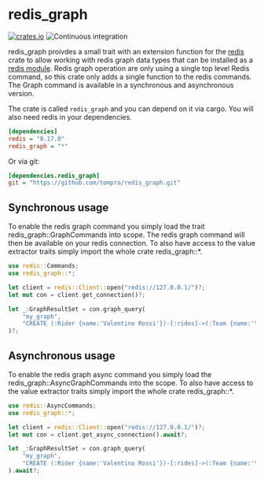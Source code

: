 # redis_graph

[![crates.io](https://img.shields.io/badge/crates.io-v0.1.0-orange)](https://crates.io/crates/redis_graph)
![Continuous integration](https://github.com/tompro/redis_graph/workflows/Continuous%20integration/badge.svg)

redis_graph proivdes a small trait with an extension function for the
[redis](https://docs.rs/redis/) crate to allow working with redis graph 
data types that can be installed as a [redis module](https://oss.redislabs.com/redisgraph). 
Redis graph operation are only using a single top level Redis command, so 
this crate only adds a single function to the redis commands.
The Graph command is available in a synchronous and asynchronous version.

The crate is called `redis_graph` and you can depend on it via cargo. You will
also need redis in your dependencies.

```ini
[dependencies]
redis = "0.17.0"
redis_graph = "*"
```

Or via git:

```ini
[dependencies.redis_graph]
git = "https://github.com/tompro/redis_graph.git"
```


## Synchronous usage

To enable the redis graph command you simply load the trait
redis_graph::GraphCommands into scope. The redis graph
command will then be available on your redis connection.
To also have access to the value extractor traits simply import 
the whole crate redis_graph::*.

 
```rust
use redis::Commands;
use redis_graph::*;

let client = redis::Client::open("redis://127.0.0.1/")?;
let mut con = client.get_connection()?;

let _:GraphResultSet = con.graph_query(
    "my_graph", 
    "CREATE (:Rider {name:'Valentino Rossi'})-[:rides]->(:Team {name:'Yamaha'})"
)?;
```


## Asynchronous usage

To enable the redis graph async command you simply load the
redis_graph::AsyncGraphCommands into the scope. To also have access 
to the value extractor traits simply import the whole crate redis_graph::*.

```rust
use redis::AsyncCommands;
use redis_graph::*;

let client = redis::Client::open("redis://127.0.0.1/")?;
let mut con = client.get_async_connection().await?;

let _:GraphResultSet = con.graph_query(
    "my_graph", 
    "CREATE (:Rider {name:'Valentino Rossi'})-[:rides]->(:Team {name:'Yamaha'})"
).await?;
```
